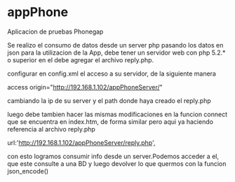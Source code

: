 appPhone
========

Aplicacion de pruebas Phonegap

Se realizo el consumo de datos desde un server php pasando los datos en json
para la utilizacion de la App, debe tener un servidor web con php 5.2.* o superior
en el debe agregar el archivo reply.php.

configurar en config.xml el acceso a su servidor, de la siguiente manera 

 access origin="http://192.168.1.102/appPhoneServer/"

cambiando la ip de su server y el path donde haya creado el reply.php

luego debe tambien hacer las mismas modificaciones en la funcion connect
que se encuentra en index.htm, de forma similar pero aqui ya haciendo referencia
al archivo reply.php

url:'http://192.168.1.102/appPhoneServer/reply.php', 

con esto logramos consumir info desde un server.Podemos acceder a el, que este consulte
a una BD y luego devolver lo que quermos con la funcion json_encode()

